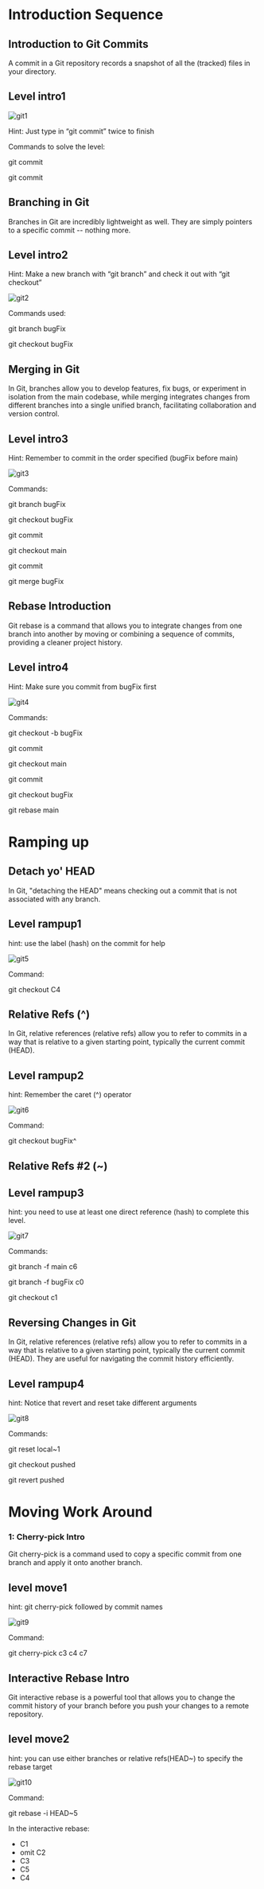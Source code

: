 # **Introduction Sequence**

## Introduction to Git Commits

A commit in a Git repository records a snapshot of all the (tracked) files in your directory.

## Level intro1

![git1](./git1.png)

Hint: Just type in “git commit” twice to finish

Commands to solve the level:

git commit

git commit


## Branching in Git

Branches in Git are incredibly lightweight as well. They are simply pointers to a specific commit -- nothing more.

## Level intro2

Hint: Make a new branch with “git branch” and check it out with “git checkout”

![git2](./git2.png)

Commands used:

git branch bugFix

git checkout bugFix


## Merging in Git

In Git, branches allow you to develop features, fix bugs, or experiment in isolation from the main codebase, while merging integrates changes from different branches into a single unified branch, facilitating collaboration and version control.

## Level intro3

Hint: Remember to commit in the order specified (bugFix before main)

![git3](./git3.png)

Commands:

git branch bugFix

git checkout bugFix

git commit

git checkout main

git commit

git merge bugFix


## Rebase Introduction

Git rebase is a command that allows you to integrate changes from one branch into another by moving or combining a sequence of commits, providing a cleaner project history.

## Level intro4

Hint: Make sure you commit from bugFix first

![git4](./git4.png)

Commands:

git checkout -b bugFix

git commit

git checkout main

git commit

git checkout bugFix

git rebase main




# **Ramping up**

## Detach yo' HEAD
In Git, "detaching the HEAD" means checking out a commit that is not associated with any branch.

## Level rampup1

hint: use the label (hash) on the commit for help

![git5](./git5.png)

Command:

git checkout C4


## Relative Refs (^)
In Git, relative references (relative refs) allow you to refer to commits in a way that is relative to a given starting point, typically the current commit (HEAD).

## Level rampup2

hint: Remember the caret (^) operator

![git6](./git6.png)

Command:

git checkout bugFix^


## Relative Refs #2 (~)

## Level rampup3

hint: you need to use at least one direct reference (hash) to complete this level.

![git7](./git7.png)

Commands:

git branch -f main c6

git branch -f bugFix c0

git checkout c1


## Reversing Changes in Git

In Git, relative references (relative refs) allow you to refer to commits in a way that is relative to a given starting point, typically the current commit (HEAD). They are useful for navigating the commit history efficiently.

## Level rampup4

hint: Notice that revert and reset take different arguments

![git8](./git8.png)

Commands:

git reset local~1

git checkout pushed

git revert pushed



# **Moving Work Around**

### 1: Cherry-pick Intro

Git cherry-pick is a command used to copy a specific commit from one branch and apply it onto another branch.

## level move1

hint: git cherry-pick followed by commit names

![git9](./git9.png)

Command:

git cherry-pick c3 c4 c7



## Interactive Rebase Intro

Git interactive rebase is a powerful tool that allows you to change the commit history of your branch before you push your changes to a remote repository.

## level move2

hint: you can use either branches or relative refs(HEAD~) to specify the rebase target

![git10](./git10.png)

Command:

git rebase -i HEAD~5


In the interactive rebase:

- C1
- omit C2
- C3
- C5
- C4
